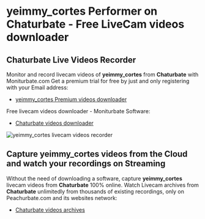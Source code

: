# yeimmy_cortes Performer on Chaturbate - Free LiveCam videos downloader

## Chaturbate Live Videos Recorder

Monitor and record livecam videos of **yeimmy_cortes** from **Chaturbate** with Moniturbate.com
Get a premium trial for free by just and only registering with your Email address:
* [yeimmy_cortes Premium videos downloader](https://moniturbate.com/request-demo-licence-key.html)

Free livecam videos downloader - Moniturbate Software:
* [Chaturbate videos downloader](https://moniturbate.com/moniturbate-download-software.html)

![yeimmy_cortes livecam videos recorder](https://peachurnet.com/templates/moniturbate-software.png)


## Capture yeimmy_cortes videos from the Cloud and watch your recordings on Streaming

Without the need of downloading a software, capture **yeimmy_cortes** livecam videos from **Chaturbate** 100% online.
Watch Livecam archives from **Chaturbate** unlimitedly from thousands of existing recordings, only on Peachurbate.com and its websites network:
* [Chaturbate videos archives](https://peachurnet.com/)